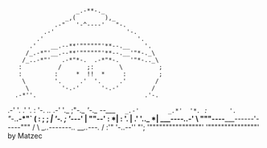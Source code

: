                        _.-**-._
                    _,(        ),_
                 .-"   '-^----'   "-.
              .-'                    '-.
            .'                          '.
          .'    __.--**'""""""'**--.__    '.
         /_.-*"'__.--**'""""""'**--.__'"*-._\
        /_..-*"'   .-*"*-.  .-*"*-.   '"*-.._\
       :          /       ;:       \          ;
       :         :     *  !!  *     :         ;
        \        '.     .'  '.     .'        /
         \         '-.-'      '-.-'         /
      .-*''.                              .'-.
   .-'      '.                          .'    '.
  :           '-.        _.._        .-'        '._
 ;"*-._          '-._  --___ `   _.-'        _.*'  '*.
:      '.            `"*-.__.-*"`           (        :
 ;      ;                 *|                 '-.     ;
  '---*'                   |                    ""--'
   :                      *|                      :
   '.                      |                     .'
     '.._                 *|        ____----.._-'
      \  """----_____------'-----"""         /
       \  __..-------.._        ___..---._  /
       :'"              '-..--''          "';
        '""""""""""""""""' '"""""""""""""""'
                        by Matzec
